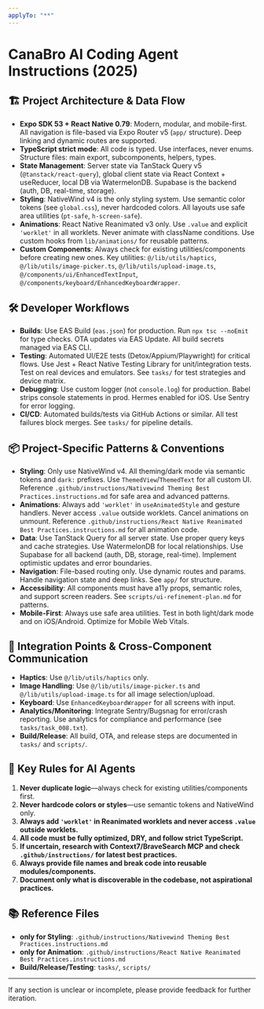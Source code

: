 ```yaml
---
applyTo: "**"
---
```



# CanaBro AI Coding Agent Instructions (2025)

## 🏗️ Project Architecture & Data Flow
- **Expo SDK 53 + React Native 0.79**: Modern, modular, and mobile-first. All navigation is file-based via Expo Router v5 (`app/` structure). Deep linking and dynamic routes are supported.
- **TypeScript strict mode**: All code is typed. Use interfaces, never enums. Structure files: main export, subcomponents, helpers, types.
- **State Management**: Server state via TanStack Query v5 (`@tanstack/react-query`), global client state via React Context + useReducer, local DB via WatermelonDB. Supabase is the backend (auth, DB, real-time, storage).
- **Styling**: NativeWind v4 is the only styling system. Use semantic color tokens (see `global.css`), never hardcoded colors. All layouts use safe area utilities (`pt-safe`, `h-screen-safe`).
- **Animations**: React Native Reanimated v3 only. Use `.value` and explicit `'worklet'` in all worklets. Never animate with className conditions. Use custom hooks from `lib/animations/` for reusable patterns.
- **Custom Components**: Always check for existing utilities/components before creating new ones. Key utilities: `@/lib/utils/haptics`, `@/lib/utils/image-picker.ts`, `@/lib/utils/upload-image.ts`, `@/components/ui/EnhancedTextInput`, `@/components/keyboard/EnhancedKeyboardWrapper`.

## 🛠️ Developer Workflows
- **Builds**: Use EAS Build (`eas.json`) for production. Run `npx tsc --noEmit` for type checks. OTA updates via EAS Update. All build secrets managed via EAS CLI.
- **Testing**: Automated UI/E2E tests (Detox/Appium/Playwright) for critical flows. Use Jest + React Native Testing Library for unit/integration tests. Test on real devices and emulators. See `tasks/` for test strategies and device matrix.
- **Debugging**: Use custom logger (not `console.log`) for production. Babel strips console statements in prod. Hermes enabled for iOS. Use Sentry for error logging.
- **CI/CD**: Automated builds/tests via GitHub Actions or similar. All test failures block merges. See `tasks/` for pipeline details.

## 📦 Project-Specific Patterns & Conventions
- **Styling**: Only use NativeWind v4. All theming/dark mode via semantic tokens and `dark:` prefixes. Use `ThemedView`/`ThemedText` for all custom UI. Reference `.github/instructions/Nativewind Theming Best Practices.instructions.md` for safe area and advanced patterns.
- **Animations**: Always add `'worklet'` in `useAnimatedStyle` and gesture handlers. Never access `.value` outside worklets. Cancel animations on unmount. Reference `.github/instructions/React Native Reanimated Best Practices.instructions.md` for all animation code.
- **Data**: Use TanStack Query for all server state. Use proper query keys and cache strategies. Use WatermelonDB for local relationships. Use Supabase for all backend (auth, DB, storage, real-time). Implement optimistic updates and error boundaries.
- **Navigation**: File-based routing only. Use dynamic routes and params. Handle navigation state and deep links. See `app/` for structure.
- **Accessibility**: All components must have a11y props, semantic roles, and support screen readers. See `scripts/ui-refinement-plan.md` for patterns.
- **Mobile-First**: Always use safe area utilities. Test in both light/dark mode and on iOS/Android. Optimize for Mobile Web Vitals.

## 🔗 Integration Points & Cross-Component Communication
- **Haptics**: Use `@/lib/utils/haptics` only.
- **Image Handling**: Use `@/lib/utils/image-picker.ts` and `@/lib/utils/upload-image.ts` for all image selection/upload.
- **Keyboard**: Use `EnhancedKeyboardWrapper` for all screens with input.
- **Analytics/Monitoring**: Integrate Sentry/Bugsnag for error/crash reporting. Use analytics for compliance and performance (see `tasks/task_008.txt`).
- **Build/Release**: All build, OTA, and release steps are documented in `tasks/` and `scripts/`.

## 🚨 Key Rules for AI Agents
1. **Never duplicate logic**—always check for existing utilities/components first.
2. **Never hardcode colors or styles**—use semantic tokens and NativeWind only.
3. **Always add `'worklet'` in Reanimated worklets and never access `.value` outside worklets.**
4. **All code must be fully optimized, DRY, and follow strict TypeScript.**
5. **If uncertain, research with Context7/BraveSearch MCP and check `.github/instructions/` for latest best practices.**
6. **Always provide file names and break code into reusable modules/components.**
7. **Document only what is discoverable in the codebase, not aspirational practices.**

## 📚 Reference Files
- **only for Styling**: `.github/instructions/Nativewind Theming Best Practices.instructions.md`
- **only for Animation**: `.github/instructions/React Native Reanimated Best Practices.instructions.md`
- **Build/Release/Testing**: `tasks/`, `scripts/`

---
If any section is unclear or incomplete, please provide feedback for further iteration.
